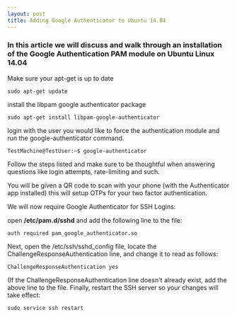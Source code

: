 ```yaml
---
layout: post
title: Adding Google Authenticator to Ubuntu 14.04
---
```

### In this article we will discuss and walk through an installation of the Google Authentication PAM module on Ubuntu Linux 14.04

Make sure your apt-get is up to date

    sudo apt-get update

install the libpam google authenticator package
   
    sudo apt-get install libpam-google-authenticator

login with the user you would like to force the authentication module and run the google-authenticator command.

    TestMachine@TestUser:~$ google-authenticator

Follow the steps listed and make sure to be thoughtful when answering questions like login attempts, rate-limiting and such.

You will be given a QR code to scan with your phone (with the Authenticator app installed) this will setup OTPs for your two factor authentication.

We will now require Google Authenticator for SSH Logins:

open **/etc/pam.d/sshd** and add the following line to the file:

    auth required pam_google_authenticator.so

Next, open the /etc/ssh/sshd_config file, locate the ChallengeResponseAuthentication line, and change it to read as follows:

    ChallengeResponseAuthentication yes

(If the ChallengeResponseAuthentication line doesn't already exist, add the above line to the file. Finally, restart the SSH server so your changes will take effect:

    sudo service ssh restart
